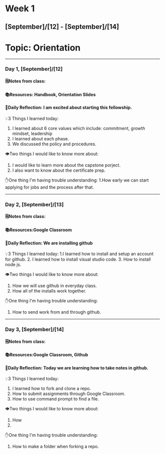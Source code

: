 # Week 1
## [September]/[12] - [September]/[14]

# Topic: Orientation 

___

### Day 1, [September]/[12]

#### 🗒️Notes from class:

#### 📚Resources: Handbook, Orientation Slides


#### 💭Daily Reflection: I am excited about starting this fellowship.

💡3 Things I learned today:
1. I learned about 6 core values which include: commitment, growth mindset, leadership
2. I learned about each phase.
3. We discussed the policy and procedures.

👁️Two things I would like to know more about:
1. I would like to learn more about the capstone porject.
2. I also want to know about the certificate prep. 

✋One thing I'm having trouble understanding:
1.How early we can start applying for jobs and the process after that. 


___

### Day 2, [September]/[13] 

#### 🗒️Notes from class:

#### 📚Resources:Google Classroom


#### 💭Daily Reflection: We are installing github

💡3 Things I learned today:
1.I learned how to install and setup an account for github.
2. I learned how to install visual studio code.
3. How to install node js.

👁️Two things I would like to know more about:
1. How we will use github in everyday class.
2. How all of the installs work together.

✋One thing I'm having trouble understanding:
1. How to send work from and through github.

___

### Day 3, [September]/[14]
#### 🗒️Notes from class:

#### 📚Resources:Google Classroom, Github


#### 💭Daily Reflection: Today we are learning how to take notes in github.

💡3 Things I learned today:
1. I learned how to fork and clone a repo.
2. How to submit assignments through Google Classroom.
3. How to use command prompt to find a file.

👁️Two things I would like to know more about:
1. How 
2. 

✋One thing I'm having trouble understanding:
1. How to make a folder when forking a repo.
 

